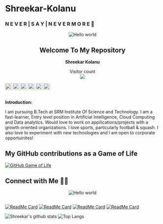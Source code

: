 # Shreekar-Kolanu
### N E V E R | S A Y | N E V E R M O R E 👋  

<!--


Here are some ideas to get you started:

- 🔭 I’m currently working on ...
- 🌱 I’m currently learning ...

- 🤔 I’m looking for help with ...
- 💬 Ask me about ...
- 📫 How to reach me: ...
-  Pronouns: ...
- ⚡ Fun fact: ...
https://github.com/Skillz619/Shreekar-Portfolio/blob/master/public/img/SAVE_20200729_210248.jpg
-->
<p align="center">

 
 <img src="https://images.squarespace-cdn.com/content/v1/528ea72ee4b0dc2189b7f3c6/1516730470979-XFAGCH86DSBOECA9QG5G/ke17ZwdGBToddI8pDm48kDVPvM4nRHbfVjqWjl1vx1N7gQa3H78H3Y0txjaiv_0fDoOvxcdMmMKkDsyUqMSsMWxHk725yiiHCCLfrh8O1z4YTzHvnKhyp6Da-NYroOW3ZGjoBKy3azqku80C789l0geeCvn1f36QDdcifB7yxGimaYHJLysS-UarAV6jpuUUllESqTS9ZcokPRLzh-Gi0Q/RedRocks-cropped.jpg" alt="Hello world">

 
 <h2 align="center">Welcome To My Repository</h2>
 <p align="center"><b>Shreekar Kolanu</b> </p>
</p>





<p align="center"> 
  Visitor count<br>
  <img src="https://profile-counter.glitch.me/Skillz619/count.svg" />
</p>



<a href="https://twitter.com/ShreekarKolanu">
<img align="left" alt=" | Twitter" width="22px" src="https://img.icons8.com/color/48/000000/twitter-squared.png"/>
</a>
<a href="https://www.linkedin.com/in/shreekar-kolanu/">
<img align="left" alt="Shreekar Kolanu  LinkdeIN" width="22px" src="https://img.icons8.com/color/48/000000/linkedin.png"/>
</a>
<a href="https://github.com/Skillz619">
<img align="left" alt="Github " width="22px" src="https://img.icons8.com/nolan/64/github.png"/>
</a>
<a href="https://www.instagram.com/inv0ker_619/">
<img align="left" alt="Shreekar Instagram" width="22px" src="https://img.icons8.com/fluency/48/000000/instagram-new.png"/>
</a>
<a href="mailto:shreekarkolanu@gmail.com?Subject=Hello%20world!">
<img align="left" alt="Gmail" width="22px" src="https://img.icons8.com/color/48/000000/gmail-new.png"/>
</a>
 <a href="https://dev.to/skillz619">
  <img src="https://d2fltix0v2e0sb.cloudfront.net/dev-badge.svg" alt="Shreekar Kolanu's DEV Profile" width="22px">
</a>


<br >
<br />

**Introduction:**

I am pursuing B.Tech at SRM Institute Of Science and Technology. I am a fast-learner, Entry level position in Artificial Intelligence, Cloud Computing and Data analytics. Would love to work on appilications/projects with a growth oriented organizations. I love sports,
            particularly football & squash. I also love to experiment
            with new technologies and I am open to corporate opportuinites!


## My GitHub contributions as a Game of Life
[![GitHub Game of Life](https://github4life.herokuapp.com/Skillz619.gif)](https://github4life.herokuapp.com/Skillz619)



## Connect with Me 🤝🏻




<p align="center">

 
 <img src="https://thumbs.gfycat.com/ImaginativeMintyLabradorretriever-size_restricted.gif" alt="Hello world">






<p align="center">
 
 <h2>     </h2>

</p>


[![ReadMe Card](https://github-readme-stats.vercel.app/api/pin/?username=Skillz619&repo=Shreekar-Kolanu-IBMHACKCHALLENGE2020-Impact-on-Covid-19-on-Food-Security&theme=tokyonight)](https://github.com/Skillz619/IBM-Call-for-Code-Challenge-shreekar-kolanu)
[![ReadMe Card](https://github-readme-stats.vercel.app/api/pin/?username=Skillz619&repo=IBM-Watson-AI-Project&theme=tokyonight)](https://github.com/Skillz619/IBM-Watson-AI-Project)
[![ReadMe Card](https://github-readme-stats.vercel.app/api/pin/?username=Skillz619&repo=Bg-Font-colour-changer-Shreekar-Kolanu&theme=tokyonight)](https://github.com/Skillz619/Bg-Font-colour-changer-Shreekar-Kolanu)
[![ReadMe Card](https://github-readme-stats.vercel.app/api/pin/?username=Skillz619&repo=Food-Security-Hotspot-Locators-Shreekar-Kolanu&theme=tokyonight)](https://github.com/Skillz619/Food-Security-Hotspot-Locators-Shreekar-Kolanu)



![Shreekar's github stats](https://github-readme-stats.vercel.app/api?username=Skillz619&show_icons=true&theme=tokyonight)
![Top Langs](https://github-readme-stats.vercel.app/api/top-langs/?username=Skillz619&theme=tokyonight)
